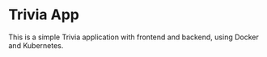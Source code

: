 # Trivia App

This is a simple Trivia application with frontend and backend, using Docker and Kubernetes.

